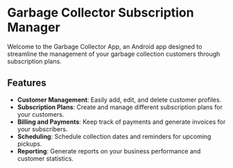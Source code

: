 # Garbage Collector Subscription Manager

Welcome to the Garbage Collector App, an Android app designed to streamline the management of your garbage collection customers through subscription plans.

## Features

- **Customer Management**: Easily add, edit, and delete customer profiles.
- **Subscription Plans**: Create and manage different subscription plans for your customers.
- **Billing and Payments**: Keep track of payments and generate invoices for your subscribers.
- **Scheduling**: Schedule collection dates and reminders for upcoming pickups.
- **Reporting**: Generate reports on your business performance and customer statistics.
